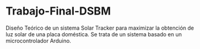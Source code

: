# Trabajo-Final-DSBM
Diseño Teórico de un sistema Solar Tracker para maximizar la obtención de luz solar de una placa doméstica. Se trata de un sistema basado en un microcontrolador Arduino.
